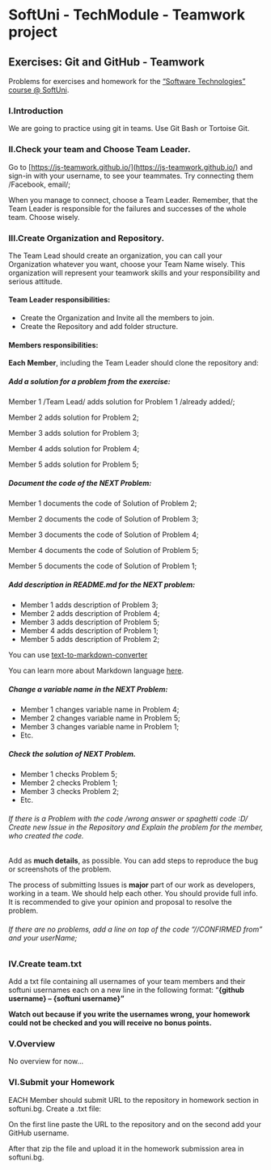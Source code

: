# SoftUni - TechModule - Teamwork project
## Exercises: Git and GitHub - Teamwork

Problems for exercises and homework for the [“Software Technologies” course @ SoftUni](https://softuni.bg/courses/software-technologies).

### I.Introduction
We are going to practice using git in teams. Use Git Bash or Tortoise Git.

### II.Check your team and Choose Team Leader.

Go to [https://js-teamwork.github.io/](https://js-teamwork.github.io/) and sign-in with your username, to see your teammates. Try connecting them /Facebook, email/; 

When you manage to connect, choose a Team Leader. Remember, that the Team Leader is responsible for the failures and successes of the whole team. Choose wisely. 

### III.Create Organization and Repository.

The Team Lead should create an organization, you can call your Organization whatever you want, choose your Team Name wisely. This organization will represent your teamwork skills and your responsibility and serious attitude.

#### Team Leader responsibilities: 
- Create the Organization and Invite all the members to join. 
- Create the Repository and add folder structure.

#### Members responsibilities:  

**Each Member**, including the Team Leader should clone the repository and:

##### Add a solution for a problem from the exercise: 

Member
1 /Team Lead/ adds solution for Problem 1 /already added/;

Member
2 adds solution for Problem 2;

Member
3 adds solution for Problem 3;

Member
4 adds solution for Problem 4;

Member
5 adds solution for Problem 5;

##### Document the code of the NEXT Problem: 

Member
1 documents the code of Solution of Problem 2;

Member
2 documents the code of Solution of Problem 3;

Member
3 documents the code of Solution of Problem 4;

Member
4 documents the code of Solution of Problem 5;

Member
5 documents the code of Solution of Problem 1;

##### Add description in README.md for the NEXT problem: 

- Member 1 adds description of Problem 3; 
- Member 2 adds description of Problem 4; 
- Member 3 adds description of Problem 5; 
- Member 4 adds description of Problem 1; 
- Member 5 adds description of Problem 2; 

You can use [text-to-markdown-converter](http://markitdown.medusis.com/)

You can learn more about Markdown language [here](https://en.wikipedia.org/wiki/Markdown).

##### Change a variable name in the NEXT Problem:  

- Member 1 changes variable name in Problem 4; 
- Member 2 changes variable name in Problem 5; 
- Member 3 changes variable name in Problem 1; 
- Etc. 

##### Check the solution of NEXT Problem. 

- Member 1 checks Problem 5; 
- Member 2 checks Problem 1; 
- Member 3 checks Problem 2; 
- Etc. 

###### If there is a Problem with the code /wrong answer or spaghetti code :D/ Create new Issue in the Repository and Explain the problem for the member, who created the code. 

Add as **much details**, as possible. You can add steps to reproduce the bug or screenshots of the problem.

The process of submitting Issues is **major** part of our work as developers, working in a team. We should help each other. You should provide full info. It is recommended to give your opinion and proposal to resolve the problem.

###### If there are no problems, add a line on top of the code “//CONFIRMED from” and your userName;

### IV.Create team.txt

Add a txt file containing all usernames of your team members and their softuni usernames each on a new line in the following format: “**{github username} – {softuni username}”**

**Watch out because if you write the usernames wrong, your homework could not be checked and you will receive no bonus points.**

### V.Overview

No overview for now...

### VI.Submit your Homework

EACH Member should submit URL to the repository in homework section in softuni.bg. Create a .txt file:

On the first line paste the URL to the repository and on the second add your GitHub username.

After that zip the file and upload it in the homework submission area in softuni.bg.
